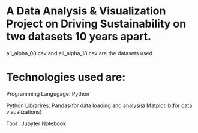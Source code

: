 # A Data Analysis & Visualization Project on Driving Sustainability on two datasets 10 years apart. 

all_alpha_08.csv and all_alpha_18.csv are the datasets used.

# Technologies used are:

Programming Langugage: Python

Python Librarires: 
Pandas(for data loading and analysis)
Matplotlib(for data visualizations)

Tool : Jupyter Notebook



